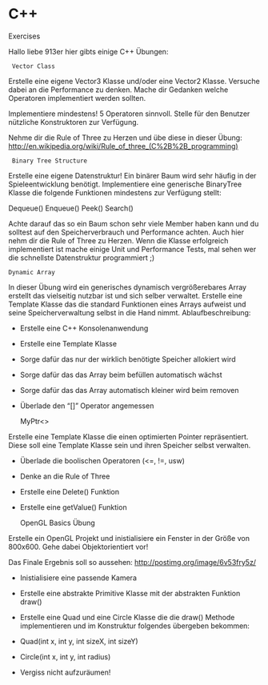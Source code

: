 C++
===

Exercises



Hallo liebe 913er hier gibts einige C++ Übungen:

	 Vector Class

Erstelle eine eigene Vector3 Klasse und/oder eine Vector2 Klasse. Versuche dabei an die Performance zu denken.
Mache dir Gedanken welche Operatoren implementiert werden sollten.

Implementiere mindestens! 5 Operatoren sinnvoll.
Stelle für den Benutzer nützliche Konstruktoren zur Verfügung.

Nehme dir die Rule of Three zu Herzen und übe diese in dieser Übung:
http://en.wikipedia.org/wiki/Rule_of_three_(C%2B%2B_programming)


	 Binary Tree Structure

Erstelle eine eigene Datenstruktur! Ein binärer Baum wird sehr häufig in der Spieleentwicklung benötigt.
Implementiere eine generische BinaryTree Klasse die folgende Funktionen mindestens zur Verfügung stellt:

Dequeue()
Enqueue()
Peek()
Search()

Achte darauf das so ein Baum schon sehr viele Member haben kann und du solltest auf den Speicherverbrauch und Performance achten. 
Auch hier nehm dir die Rule of Three zu Herzen.
Wenn die Klasse erfolgreich implementiert ist mache einige Unit und Performance Tests, mal sehen wer die schnellste Datenstruktur programmiert ;)


	Dynamic Array

In dieser Übung wird ein generisches dynamisch vergrößerebares Array erstellt das vielseitig nutzbar ist und sich selber verwaltet.
Erstelle eine Template Klasse das die standard Funktionen eines Arrays aufweist und seine Speicherverwaltung selbst in die Hand nimmt.
Ablaufbeschreibung:
- Erstelle eine C++ Konsolenanwendung
- Erstelle eine Template Klasse
- Sorge dafür das nur der wirklich benötigte Speicher allokiert wird
- Sorge dafür das das Array beim befüllen automatisch wächst
- Sorge dafür das das Array automatisch kleiner wird beim removen
- Überlade den “[]” Operator angemessen

	MyPtr<>
	
Erstelle eine Template Klasse die einen optimierten Pointer repräsentiert. Diese soll eine Template Klasse sein und ihren Speicher selbst verwalten. 
- Überlade die boolischen Operatoren (<=, !=, usw)
- Denke an die Rule of Three
- Erstelle eine Delete() Funktion
- Erstelle eine getValue() Funktion


	OpenGL Basics Übung

Erstelle ein OpenGL Projekt und inistialisiere ein Fenster in der Größe von 800x600. Gehe dabei Objektorientiert vor!

Das Finale Ergebnis soll so aussehen:  http://postimg.org/image/6v53fry5z/

- Inistialisiere eine passende Kamera
- Erstelle eine abstrakte Primitive Klasse mit der abstrakten Funktion draw()
- Erstelle eine Quad und eine Circle Klasse die die draw() Methode implementieren und im Konstruktur folgendes übergeben bekommen:
- Quad(int x, int y, int sizeX, int sizeY)
- Circle(int x, int y, int radius)

- Vergiss nicht aufzuräumen!


	
